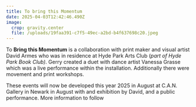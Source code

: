```yaml
---
title: To bring this Momentum
date: 2025-04-03T12:42:46.490Z
image:
  crop: gravity.center
  file: /uploads/19faa391-c7f5-49ec-a2bd-b4f637698c20.jpeg
---
```

To **Bring this Momentum**  is a collaboration with print maker and visual artist David Armes who was in residence at Hyde Park Arts Club (*part of Hyde Park Book Club)*. Gerry created a duet with dance artist Vanessa Grasse  which was a  live performance within the installation. Additionally there were movement and print workshops. 

These events will now be developed this year  2025 in August at C.A.N. Gallery in Newark in August with and exhibition by David, and a public performance. More information to follow